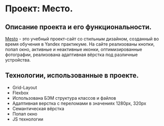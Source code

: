 # Проект: Место.


## Описание проекта и его функциональности.


[Mesto](https://wintori.github.io/mesto-project/index.html) - это учебный проект-сайт со стильным дизайном, созданный во время обучения в Yandex практикуме. На сайте реализованы кнопки, попап окно, активные и неактивные иконки, оптимизированные фотографии, реализована адаптивная вёрстка под различные устройства.


## Технологии, использованные в проекте.

- Grid-Layout
- Flexbox
- Использована БЭМ структура классов и файлов
- Адаптивная верстка с переломами в значениях 1280px, 320px
- Семантическая вёрстка
- Попап окно
- JS технологии
